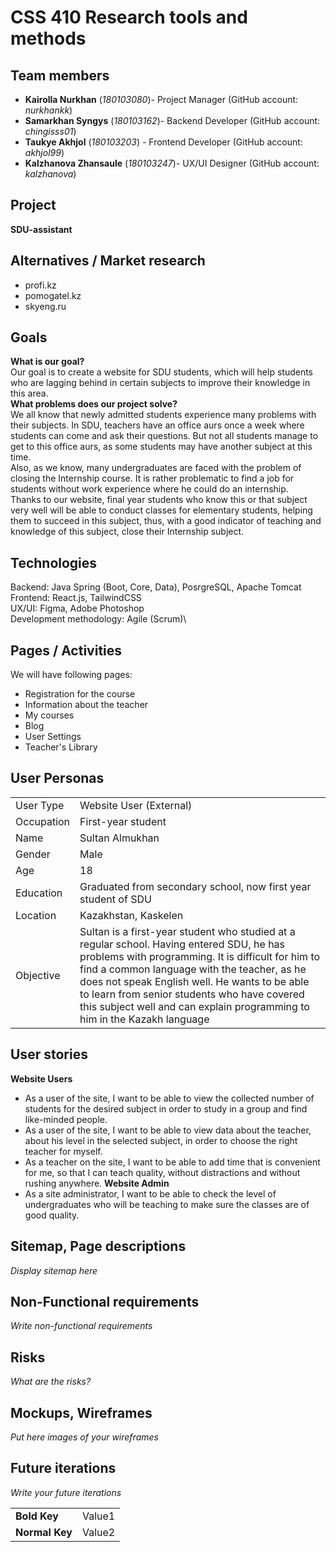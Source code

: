 # CSS 410 Research tools and methods
## Team members
+ **Kairolla Nurkhan** (*180103080*)- Project Manager (GitHub account: *nurkhankk*)
+ **Samarkhan Syngys** (*180103162*)- Backend Developer (GitHub account: *chingisss01*)
+ **Taukye Akhjol** (*180103203*) - Frontend Developer (GitHub account: *akhjol99*)
+ **Kalzhanova Zhansaule** (*180103247*)- UX/UI Designer (GitHub account: *kalzhanova*)
## Project
**SDU-assistant**

## Alternatives / Market research
+ profi.kz
+ pomogatel.kz
+ skyeng.ru

## Goals
**What is our goal?**\
Our goal is to create a website for SDU students, which will help students who are lagging behind in certain subjects to improve their knowledge in this area.\
**What problems does our project solve?**\
We all know that newly admitted students experience many problems with their subjects. In SDU, teachers have an office aurs once a week where students can come and ask their questions. But not all students manage to get to this office aurs, as some students may have another subject at this time.\
Also, as we know, many undergraduates are faced with the problem of closing the Internship course. It is rather problematic to find a job for students without work experience where he could do an internship.\
Thanks to our website, final year students who know this or that subject very well will be able to conduct classes for elementary students, helping them to succeed in this subject, thus, with a good indicator of teaching and knowledge of this subject, close their Internship subject.

## Technologies
Backend: Java Spring (Boot, Core, Data), PosrgreSQL, Apache Tomcat\
Frontend: React.js, TailwindCSS\
UX/UI: Figma, Adobe Photoshop\
Development methodology: Agile (Scrum)\

## Pages / Activities 
We will have following pages:
- Registration for the course
- Information about the teacher
- My courses
- Blog
- User Settings
- Teacher's Library

## User Personas

|   |   |
|---|---|
|User Type|Website User (External)|
|Occupation|First-year student|
|Name|Sultan Almukhan|
|Gender|Male|
|Age|18|
|Education|Graduated from secondary school, now first year student of SDU|
|Location|Kazakhstan, Kaskelen|
|Objective|Sultan is a first-year student who studied at a regular school. Having entered SDU, he has problems with programming. It is difficult for him to find a common language with the teacher, as he does not speak English well. He wants to be able to learn from senior students who have covered this subject well and can explain programming to him in the Kazakh language|

## User stories
**Website Users**
+ As a user of the site, I want to be able to view the collected number of students for the desired subject in order to study in a group and find like-minded people.
+ As a user of the site, I want to be able to view data about the teacher, about his level in the selected subject, in order to choose the right teacher for myself.
+ As a teacher on the site, I want to be able to add time that is convenient for me, so that I can teach quality, without distractions and without rushing anywhere.
**Website Admin**
+ As a site administrator, I want to be able to check the level of undergraduates who will be teaching to make sure the classes are of good quality.

## Sitemap, Page descriptions

*Display sitemap here*

## Non-Functional requirements
*Write non-functional requirements*

## Risks
*What are the risks?*

## Mockups, Wireframes
*Put here images of your wireframes*

## Future iterations
*Write your future iterations*


|   |   |
|---|---|
|__Bold Key__| Value1 |
| **Normal Key** | Value2 |
